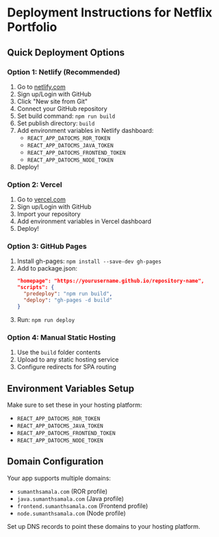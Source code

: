 # Deployment Instructions for Netflix Portfolio

## Quick Deployment Options

### Option 1: Netlify (Recommended)
1. Go to [netlify.com](https://netlify.com)
2. Sign up/Login with GitHub
3. Click "New site from Git"
4. Connect your GitHub repository
5. Set build command: `npm run build`
6. Set publish directory: `build`
7. Add environment variables in Netlify dashboard:
   - `REACT_APP_DATOCMS_ROR_TOKEN`
   - `REACT_APP_DATOCMS_JAVA_TOKEN`
   - `REACT_APP_DATOCMS_FRONTEND_TOKEN`
   - `REACT_APP_DATOCMS_NODE_TOKEN`
8. Deploy!

### Option 2: Vercel
1. Go to [vercel.com](https://vercel.com)
2. Sign up/Login with GitHub
3. Import your repository
4. Add environment variables in Vercel dashboard
5. Deploy!

### Option 3: GitHub Pages
1. Install gh-pages: `npm install --save-dev gh-pages`
2. Add to package.json:
   ```json
   "homepage": "https://yourusername.github.io/repository-name",
   "scripts": {
     "predeploy": "npm run build",
     "deploy": "gh-pages -d build"
   }
   ```
3. Run: `npm run deploy`

### Option 4: Manual Static Hosting
1. Use the `build` folder contents
2. Upload to any static hosting service
3. Configure redirects for SPA routing

## Environment Variables Setup
Make sure to set these in your hosting platform:
- `REACT_APP_DATOCMS_ROR_TOKEN`
- `REACT_APP_DATOCMS_JAVA_TOKEN`
- `REACT_APP_DATOCMS_FRONTEND_TOKEN`
- `REACT_APP_DATOCMS_NODE_TOKEN`

## Domain Configuration
Your app supports multiple domains:
- `sumanthsamala.com` (ROR profile)
- `java.sumanthsamala.com` (Java profile)
- `frontend.sumanthsamala.com` (Frontend profile)
- `node.sumanthsamala.com` (Node profile)

Set up DNS records to point these domains to your hosting platform.